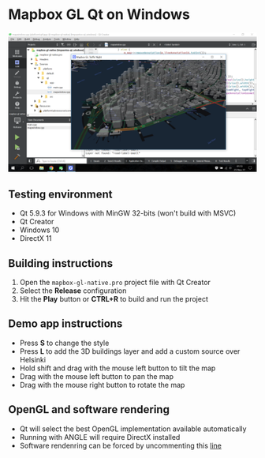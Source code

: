 # Mapbox GL Qt on Windows

![Mapbox GL Qt on Windows](mapbox-gl-native.png "Mapbox GL Qt on Windows")

## Testing environment

- Qt 5.9.3 for Windows with MinGW 32-bits (won't build with MSVC)
- Qt Creator
- Windows 10
- DirectX 11
 

## Building instructions

1. Open the ```mapbox-gl-native.pro``` project file with Qt Creator
2. Select the **Release** configuration
3. Hit the **Play** button or **CTRL+R** to build and run the project


## Demo app instructions

- Press **S** to change the style
- Press **L** to add the 3D buildings layer and add a custom source over Helsinki
- Hold shift and drag with the mouse left button to tilt the map
- Drag with the mouse left button to pan the map
- Drag with the mouse right button to rotate the map

## OpenGL and software rendering

- Qt will select the best OpenGL implementation available automatically
- Running with ANGLE will require DirectX installed
- Software rendenring can be forced by uncommenting this [line](https://github.com/tmpsantos/mapbox-gl-native/blob/tmpsantos-qt_windows/platform/qt/app/main.cpp#L8)
